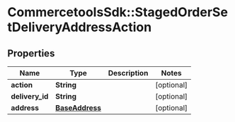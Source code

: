 # CommercetoolsSdk::StagedOrderSetDeliveryAddressAction

## Properties
Name | Type | Description | Notes
------------ | ------------- | ------------- | -------------
**action** | **String** |  | [optional] 
**delivery_id** | **String** |  | [optional] 
**address** | [**BaseAddress**](BaseAddress.md) |  | [optional] 

